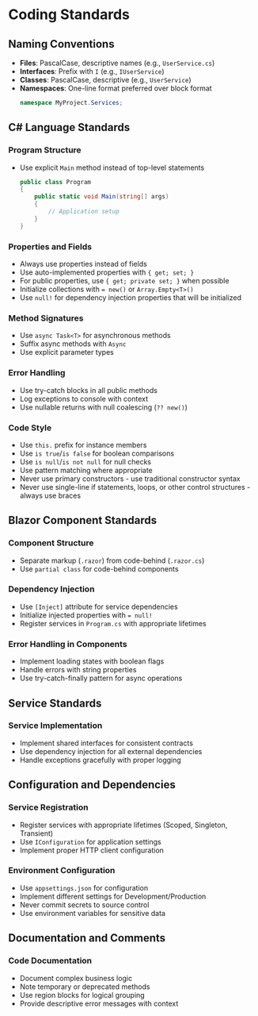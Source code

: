 # Coding Standards

## Naming Conventions
- **Files**: PascalCase, descriptive names (e.g., `UserService.cs`)
- **Interfaces**: Prefix with `I` (e.g., `IUserService`)
- **Classes**: PascalCase, descriptive (e.g., `UserService`)
- **Namespaces**: One-line format preferred over block format
  ```csharp
  namespace MyProject.Services;
  ```

## C# Language Standards

### Program Structure
- Use explicit `Main` method instead of top-level statements
  ```csharp
  public class Program
  {
      public static void Main(string[] args)
      {
          // Application setup
      }
  }
  ```

### Properties and Fields
- Always use properties instead of fields
- Use auto-implemented properties with `{ get; set; }`
- For public properties, use `{ get; private set; }` when possible
- Initialize collections with `= new()` or `Array.Empty<T>()`
- Use `null!` for dependency injection properties that will be initialized

### Method Signatures
- Use `async Task<T>` for asynchronous methods
- Suffix async methods with `Async`
- Use explicit parameter types

### Error Handling
- Use try-catch blocks in all public methods
- Log exceptions to console with context
- Use nullable returns with null coalescing (`?? new()`)

### Code Style
- Use `this.` prefix for instance members
- Use `is true`/`is false` for boolean comparisons
- Use `is null`/`is not null` for null checks
- Use pattern matching where appropriate
- Never use primary constructors - use traditional constructor syntax
- Never use single-line if statements, loops, or other control structures - always use braces

## Blazor Component Standards

### Component Structure
- Separate markup (`.razor`) from code-behind (`.razor.cs`)
- Use `partial class` for code-behind components

### Dependency Injection
- Use `[Inject]` attribute for service dependencies
- Initialize injected properties with `= null!`
- Register services in `Program.cs` with appropriate lifetimes

### Error Handling in Components
- Implement loading states with boolean flags
- Handle errors with string properties
- Use try-catch-finally pattern for async operations

## Service Standards

### Service Implementation
- Implement shared interfaces for consistent contracts
- Use dependency injection for all external dependencies
- Handle exceptions gracefully with proper logging

## Configuration and Dependencies

### Service Registration
- Register services with appropriate lifetimes (Scoped, Singleton, Transient)
- Use `IConfiguration` for application settings
- Implement proper HTTP client configuration

### Environment Configuration
- Use `appsettings.json` for configuration
- Implement different settings for Development/Production
- Never commit secrets to source control
- Use environment variables for sensitive data

## Documentation and Comments

### Code Documentation
- Document complex business logic
- Note temporary or deprecated methods
- Use region blocks for logical grouping
- Provide descriptive error messages with context